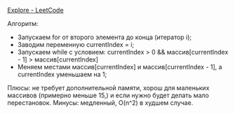 [Explore - LeetCode](https://leetcode.com/explore/learn/card/sorting/694/comparison-based-sorts/4435/)

Алгоритм:
- Запускаем for от второго элемента до конца (итератор i);
- Заводим переменную currentIndex = i;
- Запускаем while с условием:  currentIndex > 0 && массив[currentIndex - 1] > массив[currentIndex]
- Меняем местами массив[currentIndex] и массив[currentIndex - 1], а currentIndex уменьшаем на 1;

Плюсы: не требует дополнительной памяти, хорош для маленьких массивов (примерно меньше 15,) и если нужно будет делать мало перестановок.
Минусы: медленный, O(n^2) в худшем случае.